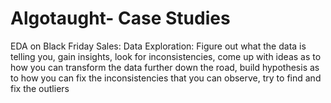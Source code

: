 # Algotaught- Case Studies
EDA on Black Friday Sales: Data Exploration: Figure out what the data is telling you, gain insights, look for inconsistencies, come up with ideas as to how you can transform the data further down the road, build hypothesis as to how you can fix the inconsistencies that you can observe, try to find and fix the outliers
